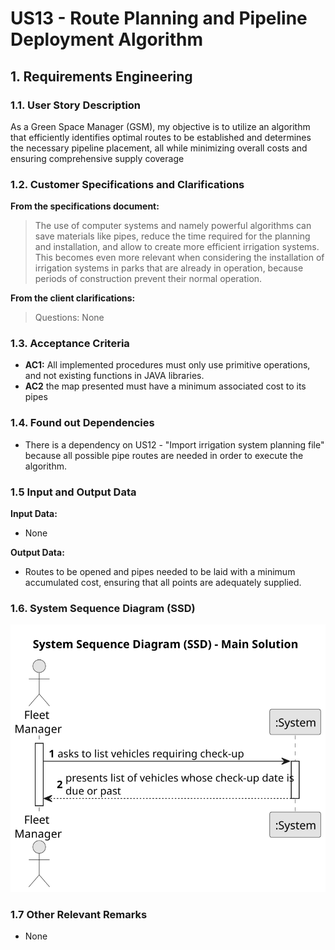 # US13 - Route Planning and Pipeline Deployment Algorithm


## 1. Requirements Engineering

### 1.1. User Story Description

As a Green Space Manager (GSM), my objective is to utilize an algorithm that efficiently identifies optimal routes to be established and determines the necessary pipeline placement, all while minimizing overall costs and ensuring comprehensive supply coverage
### 1.2. Customer Specifications and Clarifications 

**From the specifications document:**

> The use of computer systems and namely powerful algorithms can save materials like pipes, reduce the time required for the planning and installation, and allow to create more efficient irrigation systems. This becomes even more relevant when considering the installation of irrigation systems in parks that are already in operation, because periods of construction prevent their normal operation.

**From the client clarifications:**

> Questions: None

### 1.3. Acceptance Criteria

* **AC1:** All implemented procedures must only use primitive operations, and not existing functions in JAVA libraries.
* **AC2** the map presented must have a minimum associated cost to its pipes

### 1.4. Found out Dependencies

* There is a dependency on US12 - "Import irrigation system planning file" because all possible pipe routes are needed in order to execute the algorithm.

### 1.5 Input and Output Data

**Input Data:**

* None

**Output Data:**

* Routes to be opened and pipes needed to be laid with a minimum accumulated cost, ensuring that all points are adequately supplied.

### 1.6. System Sequence Diagram (SSD)

![System Sequence Diagram](svg/us008-system-sequence-diagram-main-solution.svg)

### 1.7 Other Relevant Remarks

* None
